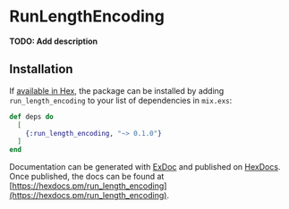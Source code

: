 # RunLengthEncoding

**TODO: Add description**

## Installation

If [available in Hex](https://hex.pm/docs/publish), the package can be installed
by adding `run_length_encoding` to your list of dependencies in `mix.exs`:

```elixir
def deps do
  [
    {:run_length_encoding, "~> 0.1.0"}
  ]
end
```

Documentation can be generated with [ExDoc](https://github.com/elixir-lang/ex_doc)
and published on [HexDocs](https://hexdocs.pm). Once published, the docs can
be found at [https://hexdocs.pm/run_length_encoding](https://hexdocs.pm/run_length_encoding).


